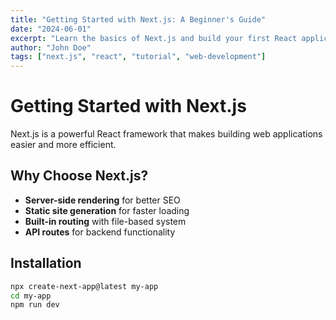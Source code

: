```yaml
---
title: "Getting Started with Next.js: A Beginner's Guide"
date: "2024-06-01"
excerpt: "Learn the basics of Next.js and build your first React application with server-side rendering."
author: "John Doe"
tags: ["next.js", "react", "tutorial", "web-development"]
---
```


# Getting Started with Next.js

Next.js is a powerful React framework that makes building web applications easier and more efficient.

## Why Choose Next.js?

- **Server-side rendering** for better SEO
- **Static site generation** for faster loading
- **Built-in routing** with file-based system
- **API routes** for backend functionality

## Installation

```bash
npx create-next-app@latest my-app
cd my-app
npm run dev